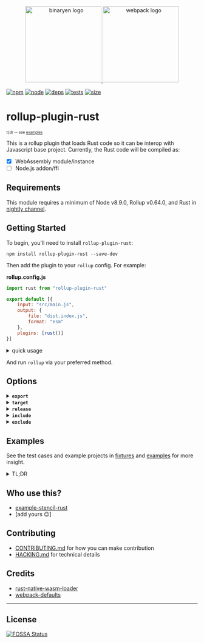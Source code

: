 <div align="center">
  <a href="https://github.com/rust-lang/rust">
    <img width="200" height="200" alt="binaryen logo" src="https://www.rust-lang.org/logos/rust-logo-blk.svg">
  </a>
  <a href="https://github.com/rollup/rollup">
    <img width="200" height="200" alt="webpack logo" src="https://rollupjs.org/logo.svg">
  </a>
</div>

[![npm][npm]][npm-url]
[![node][node]][node-url]
[![deps][deps]][deps-url]
[![tests][tests]][tests-url]
[![size][size]][size-url]

# rollup-plugin-rust
<sup><sup>tl;dr -- see [examples](#Examples)</sup></sup>

This is a rollup plugin that loads Rust code so it can be interop with Javascript base project. Currently, the Rust code will be compiled as:
- [x] WebAssembly module/instance
- [ ] Node.js addon/ffi

## Requirements

This module requires a minimum of Node v8.9.0, Rollup v0.64.0, and Rust in [nightly channel][].

## Getting Started

To begin, you'll need to install `rollup-plugin-rust`:

```console
npm install rollup-plugin-rust --save-dev
```

Then add the plugin to your `rollup` config. For example:

<b>rollup.config.js</b>
```js
import rust from "rollup-plugin-rust"

export default [{
    input: "src/main.js",
    output: {
        file: "dist.index.js",
        format: "esm"
    },
    plugins: [rust()]
}]
```

<details>
<summary>quick usage</summary>

<b>lib.rs</b>
```rust
#[no_mangle]
pub fn add(a: i32, b: i32) -> i32 {
    a + b
}
```

<b>index.js</b>
```js
import wasm from 'lib.rs';

export async function increment(a) {
    const { instance } = await wasm;
    return instance.exports.add(1, a);
}
```
</details>

And run `rollup` via your preferred method.

## Options

<details>
<summary><b><code>export</code></b></summary>

- Type: `string`
- Default: `promise`
- Expected value:
  - `buffer` will export wasm code as [Buffer][]
  - `module` will export wasm code as [WebAssembly.Module][]
  - `instance` will export wasm code as [WebAssembly.Instance][]
  - `promise` will [instantiate][WebAssembly.instantiate] wasm code asynchronously

How wasm code would be exported. (see [examples](#Examples))

```js
// in your rollup.config.js
{
  plugins: [rust({export: 'instance'})]
}
```
</details>

<details>
<summary><b><code>target</code></b></summary>

- Type: `String`
- Default: `wasm32-unknown-unknown`
- Expected value: see [supported platform](https://forge.rust-lang.org/platform-support.html)

The Rust target to use. Currently it **only support [wasm related target](https://kripken.github.io/blog/binaryen/2018/04/18/rust-emscripten.html)**

```js
// in your rollup.config.js
{
  plugins: [rust({target: 'wasm32-unknown-emscripten'})]
}
```
</details>

<details>
<summary><b><code>release</code></b></summary>

- Type: `Boolean`
- Default: `true`

Whether to compile the Rust code in debug or release mode.

```js
// in your rollup.config.js
{
  plugins:[rust({release: false})] // preserve debug symbol
}
```
</details>

<details>
<summary><b><code>include</code></b></summary>

- Type: `Array<string>` or `string`  
- Default: `['**/*.rs']`

A single file, or array of files, to include when compiling.

```js
// in your rollup.config.js
{
  plugins:[rust({
    include: [
      'src/**/*.rs',
      'test/**/*.rs',
    ]
  })]
}
```
</details>

<details>
<summary><b><code>exclude</code></b></summary>

- Type: `Array<string>` or `string`  
- Default: `['node_modules/**', 'target/**']`

A single file, or array of files, to exclude when linting.

```js
// in your rollup.config.js
{
  plugins:[rust({
    exclude: [
      '**/node_modules/**',
      '**/target/**',
      '**/__caches__/**'
    ]
  })]
}
```
</details>

## Examples

See the test cases and example projects in [fixtures](./test/fixtures) and [examples](./examples/) for more insight.

<details>
<summary>TL;DR</summary>

### Given this Rust code

<b>lib.rs</b>
```rust
#[no_mangle]
pub fn add(a: i32, b: i32) -> i32 {
    a + b
}
```

<b>Cargo.toml</b>
```toml
[package]
name = "adder"
version = "0.1.0"
authors = ["Full Name <email@site.domain>"]

[lib]
crate-type = ["cdylib"]
path = "lib.rs"
```

### With options

#### `{export: 'buffer'}`
```js
import wasmCode from './lib.rs'

WebAssembly.compile(wasmCode).then(module => {
  const instance = new WebAssembly.Instance(module);
  console(instance.exports.add(1, 2)); // 3
})
```
---
#### `{export: 'module'}`
```js
import wasmModule from './lib.rs'

const instance = new WebAssembly.Instance(wasmModule);
console(instance.exports.add(1, 2)); // 3
```
---
#### `{export: 'instance'}`
```js
import wasm from './lib.rs'

console(wasm.exports.add(1, 2)); // 3
```
---
#### `{export: 'promise'}`
```js
import wasmInstantiate from './lib.rs'

wasmInstantiate.then(({ instance, module }) => {
  console(instance.exports.add(1, 2)); // 3
  // create different instance
  const differentInstance = new WebAssembly.Instance(module);
  console(differentInstance.exports.add(1, 2)); // 3
})
```
---
</details>

## Who use this?
- [example-stencil-rust](https://github.com/DrSensor/example-stencil-rust)
- [add yours 😉]

## Contributing
- [CONTRIBUTING.md](./.github/CONTRIBUTING.md) for how you can make contribution
- [HACKING.md](./.github/HACKING.md) for technical details

## Credits
- [rust-native-wasm-loader](https://github.com/dflemstr/rust-native-wasm-loader)
- [webpack-defaults](https://github.com/webpack-contrib/webpack-defaults)

---
## License
[![FOSSA Status](https://app.fossa.io/api/projects/git%2Bgithub.com%2FDrSensor%2Frollup-plugin-rust.svg?type=large)](https://app.fossa.io/projects/git%2Bgithub.com%2FDrSensor%2Frollup-plugin-rust?ref=badge_large)

[nightly channel]: https://rustwasm.github.io/book/game-of-life/setup.html#the-wasm32-unknown-unknown-target
[Buffer]: https://nodejs.org/api/buffer.html
[WebAssembly.Module]: https://developer.mozilla.org/en-US/docs/Web/JavaScript/Reference/Global_Objects/WebAssembly/Module
[WebAssembly.Instance]: https://developer.mozilla.org/en-US/docs/Web/JavaScript/Reference/Global_Objects/WebAssembly/Instance
[WebAssembly.instantiate]: https://developer.mozilla.org/en-US/docs/Web/JavaScript/Reference/Global_Objects/WebAssembly/instantiate

[npm]: https://img.shields.io/npm/v/rollup-plugin-rust.svg
[npm-url]: https://npmjs.com/package/rollup-plugin-rust

[node]: https://img.shields.io/node/v/rollup-plugin-rust.svg
[node-url]: https://nodejs.org

[deps]: https://david-dm.org/DrSensor/rollup-plugin-rust.svg
[deps-url]: https://david-dm.org/DrSensor/rollup-plugin-rust

[tests]: https://img.shields.io/circleci/project/github/DrSensor/rollup-plugin-rust.svg
[tests-url]: https://circleci.com/gh/DrSensor/rollup-plugin-rust

[cover]: https://codecov.io/gh/DrSensor/rollup-plugin-rust/branch/master/graph/badge.svg
[cover-url]: https://codecov.io/gh/DrSensor/rollup-plugin-rust

[size]: https://packagephobia.now.sh/badge?p=rollup-plugin-rust
[size-url]: https://packagephobia.now.sh/result?p=rollup-plugin-rust
